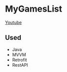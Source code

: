 # MyGamesList

[Youtube](https://www.youtube.com/u_5yq16xLSA)





## Used

* Java
* MVVM
* Retrofit
* RestAPI
